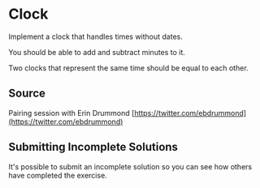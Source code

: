 # Clock

Implement a clock that handles times without dates.

You should be able to add and subtract minutes to it.

Two clocks that represent the same time should be equal to each other.
## Source

Pairing session with Erin Drummond [https://twitter.com/ebdrummond](https://twitter.com/ebdrummond)

## Submitting Incomplete Solutions
It's possible to submit an incomplete solution so you can see how others have completed the exercise.
